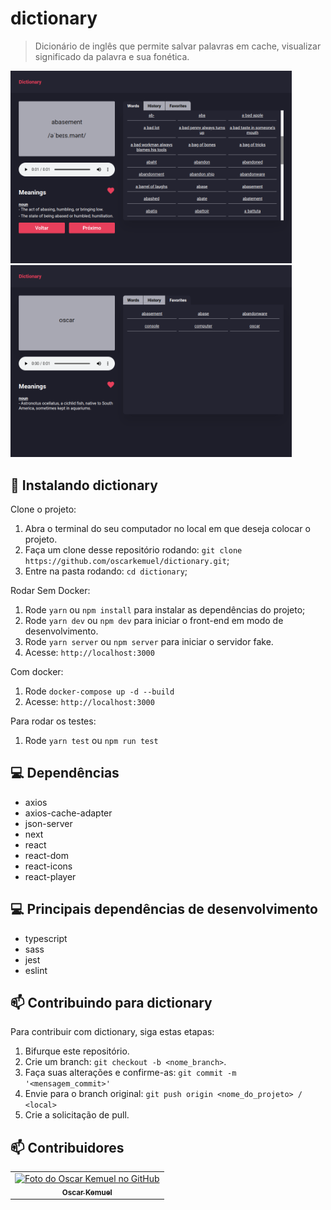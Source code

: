 # dictionary

> Dicionário de inglês que permite salvar palavras em cache, visualizar significado da palavra e sua fonética.

<img src="https://raw.githubusercontent.com/oscarkemuel/dictionary/main/src/assets/prints/print1.png" width="450px;" />
<img src="https://raw.githubusercontent.com/oscarkemuel/dictionary/main/src/assets/prints/print2.png" width="450px;" />

## 🚀 Instalando dictionary

Clone o projeto:

1. Abra o terminal do seu computador no local em que deseja colocar o projeto.
2. Faça um clone desse repositório rodando: `git clone https://github.com/oscarkemuel/dictionary.git`;
3. Entre na pasta rodando: `cd dictionary`;

Rodar Sem Docker:
1. Rode `yarn` ou `npm install` para instalar as dependências do projeto;
2. Rode `yarn dev` ou `npm dev` para iniciar o front-end em modo de desenvolvimento.
3. Rode `yarn server` ou `npm server` para iniciar o servidor fake.
4. Acesse: `http://localhost:3000`

Com docker:
1. Rode `docker-compose up -d --build`
2. Acesse: `http://localhost:3000`

Para rodar os testes:
1. Rode `yarn test` ou `npm run test`

## :computer: Dependências
* axios
* axios-cache-adapter
* json-server
* next
* react
* react-dom
* react-icons
* react-player

## :computer: Principais dependências de desenvolvimento
* typescript
* sass
* jest
* eslint

## 📫 Contribuindo para dictionary
Para contribuir com dictionary, siga estas etapas:

1. Bifurque este repositório.
2. Crie um branch: `git checkout -b <nome_branch>`.
3. Faça suas alterações e confirme-as: `git commit -m '<mensagem_commit>'`
4. Envie para o branch original: `git push origin <nome_do_projeto> / <local>`
5. Crie a solicitação de pull.

## 📫 Contribuidores<br>

<table>
  <tr>
    <td align="center">
      <a href="https://github.com/oscarkemuel/">
        <img src="https://github.com/oscarkemuel.png" width="100px;" alt="Foto do Oscar Kemuel no GitHub"/><br>
        <sub>
          <b>Oscar Kemuel</b>
        </sub>
      </a>
    </td>
  </tr>
</table>
